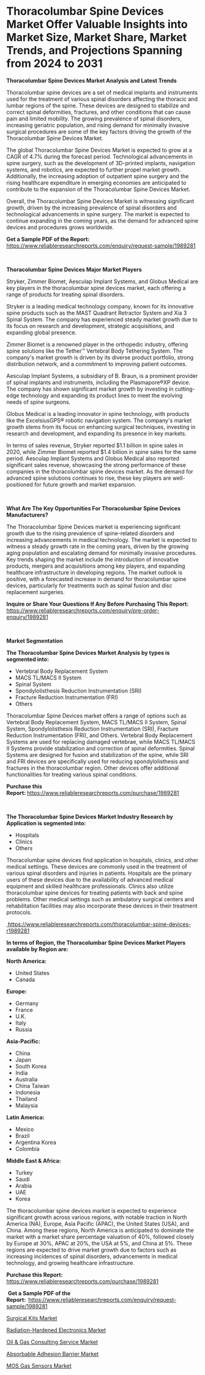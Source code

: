 <p><h1>Thoracolumbar Spine Devices Market Offer Valuable Insights into Market Size, Market Share, Market Trends, and Projections Spanning from 2024 to 2031</h1></p><p><strong>Thoracolumbar Spine Devices Market Analysis and Latest Trends</strong></p>
<p><p>Thoracolumbar spine devices are a set of medical implants and instruments used for the treatment of various spinal disorders affecting the thoracic and lumbar regions of the spine. These devices are designed to stabilize and correct spinal deformities, fractures, and other conditions that can cause pain and limited mobility. The growing prevalence of spinal disorders, increasing geriatric population, and rising demand for minimally invasive surgical procedures are some of the key factors driving the growth of the Thoracolumbar Spine Devices Market.</p><p>The global Thoracolumbar Spine Devices Market is expected to grow at a CAGR of 4.7% during the forecast period. Technological advancements in spine surgery, such as the development of 3D-printed implants, navigation systems, and robotics, are expected to further propel market growth. Additionally, the increasing adoption of outpatient spine surgery and the rising healthcare expenditure in emerging economies are anticipated to contribute to the expansion of the Thoracolumbar Spine Devices Market.</p><p>Overall, the Thoracolumbar Spine Devices Market is witnessing significant growth, driven by the increasing prevalence of spinal disorders and technological advancements in spine surgery. The market is expected to continue expanding in the coming years, as the demand for advanced spine devices and procedures grows worldwide.</p></p>
<p><strong>Get a Sample PDF of the Report:&nbsp;</strong> <a href="https://www.reliableresearchreports.com/enquiry/request-sample/1989281">https://www.reliableresearchreports.com/enquiry/request-sample/1989281</a></p>
<p>&nbsp;</p>
<p><strong>Thoracolumbar Spine Devices Major Market Players</strong></p>
<p><p>Stryker, Zimmer Biomet, Aesculap Implant Systems, and Globus Medical are key players in the thoracolumbar spine devices market, each offering a range of products for treating spinal disorders.</p><p>Stryker is a leading medical technology company, known for its innovative spine products such as the MAST Quadrant Retractor System and Xia 3 Spinal System. The company has experienced steady market growth due to its focus on research and development, strategic acquisitions, and expanding global presence.</p><p>Zimmer Biomet is a renowned player in the orthopedic industry, offering spine solutions like the Tether™ Vertebral Body Tethering System. The company's market growth is driven by its diverse product portfolio, strong distribution network, and a commitment to improving patient outcomes.</p><p>Aesculap Implant Systems, a subsidiary of B. Braun, is a prominent provider of spinal implants and instruments, including the Plasmapore®XP device. The company has shown significant market growth by investing in cutting-edge technology and expanding its product lines to meet the evolving needs of spine surgeons.</p><p>Globus Medical is a leading innovator in spine technology, with products like the ExcelsiusGPS® robotic navigation system. The company's market growth stems from its focus on enhancing surgical techniques, investing in research and development, and expanding its presence in key markets.</p><p>In terms of sales revenue, Stryker reported $1.1 billion in spine sales in 2020, while Zimmer Biomet reported $1.4 billion in spine sales for the same period. Aesculap Implant Systems and Globus Medical also reported significant sales revenue, showcasing the strong performance of these companies in the thoracolumbar spine devices market. As the demand for advanced spine solutions continues to rise, these key players are well-positioned for future growth and market expansion.</p></p>
<p>&nbsp;</p>
<p><strong>What Are The Key Opportunities For Thoracolumbar Spine Devices Manufacturers?</strong></p>
<p><p>The Thoracolumbar Spine Devices market is experiencing significant growth due to the rising prevalence of spine-related disorders and increasing advancements in medical technology. The market is expected to witness a steady growth rate in the coming years, driven by the growing aging population and escalating demand for minimally invasive procedures. Key trends shaping the market include the introduction of innovative products, mergers and acquisitions among key players, and expanding healthcare infrastructure in developing regions. The market outlook is positive, with a forecasted increase in demand for thoracolumbar spine devices, particularly for treatments such as spinal fusion and disc replacement surgeries.</p></p>
<p><strong>Inquire or Share Your Questions If Any Before Purchasing This Report:</strong> <a href="https://www.reliableresearchreports.com/enquiry/pre-order-enquiry/1989281">https://www.reliableresearchreports.com/enquiry/pre-order-enquiry/1989281</a></p>
<p>&nbsp;</p>
<p><strong>Market Segmentation</strong></p>
<p><strong>The Thoracolumbar Spine Devices Market Analysis by types is segmented into:</strong></p>
<p><ul><li>Vertebral Body Replacement System</li><li>MACS TL/MACS II System</li><li>Spinal System</li><li>Spondylolisthesis Reduction Instrumentation (SRI)</li><li>Fracture Reduction Instrumentation (FRI)</li><li>Others</li></ul></p>
<p><p>Thoracolumbar Spine Devices market offers a range of options such as Vertebral Body Replacement System, MACS TL/MACS II System, Spinal System, Spondylolisthesis Reduction Instrumentation (SRI), Fracture Reduction Instrumentation (FRI), and Others. Vertebral Body Replacement Systems are used for replacing damaged vertebrae, while MACS TL/MACS II Systems provide stabilization and correction of spinal deformities. Spinal Systems are designed for fusion and stabilization of the spine, while SRI and FRI devices are specifically used for reducing spondylolisthesis and fractures in the thoracolumbar region. Other devices offer additional functionalities for treating various spinal conditions.</p></p>
<p><strong>Purchase this Report:&nbsp;</strong><a href="https://www.reliableresearchreports.com/purchase/1989281">https://www.reliableresearchreports.com/purchase/1989281</a></p>
<p>&nbsp;</p>
<p><strong>The Thoracolumbar Spine Devices Market Industry Research by Application is segmented into:</strong></p>
<p><ul><li>Hospitals</li><li>Clinics</li><li>Others</li></ul></p>
<p><p>Thoracolumbar spine devices find application in hospitals, clinics, and other medical settings. These devices are commonly used in the treatment of various spinal disorders and injuries in patients. Hospitals are the primary users of these devices due to the availability of advanced medical equipment and skilled healthcare professionals. Clinics also utilize thoracolumbar spine devices for treating patients with back and spine problems. Other medical settings such as ambulatory surgical centers and rehabilitation facilities may also incorporate these devices in their treatment protocols.</p></p>
<p><a href="https://www.reliableresearchreports.com/thoracolumbar-spine-devices-r1989281">&nbsp;https://www.reliableresearchreports.com/thoracolumbar-spine-devices-r1989281</a></p>
<p><strong>In terms of Region, the Thoracolumbar Spine Devices Market Players available by Region are:</strong></p>
<p>
    <p> <strong> North America: </strong>
        <ul>
            <li>United States</li>
            <li>Canada</li>
        </ul>
        </p> 
    <p> <strong> Europe: </strong>
        <ul>
            <li>Germany</li>
            <li>France</li>
            <li>U.K.</li>
            <li>Italy</li>
            <li>Russia</li>
        </ul>
        </p> 
    <p> <strong> Asia-Pacific: </strong>
        <ul>
            <li>China</li>
            <li>Japan</li>
            <li>South Korea</li>
            <li>India</li>
            <li>Australia</li>
            <li>China Taiwan</li>
            <li>Indonesia</li>
            <li>Thailand</li>
            <li>Malaysia</li>
        </ul>
        </p> 
    <p> <strong> Latin America: </strong>
        <ul>
            <li>Mexico</li>
            <li>Brazil</li>
            <li>Argentina Korea</li>
            <li>Colombia</li>
        </ul>
        </p> 
    <p> <strong> Middle East & Africa: </strong>
        <ul>
            <li>Turkey</li>
            <li>Saudi</li>
            <li>Arabia</li>
            <li>UAE</li>
            <li>Korea</li>
        </ul>
    </p>
    </p>
<p><p>The thoracolumbar spine devices market is expected to experience significant growth across various regions, with notable traction in North America (NA), Europe, Asia Pacific (APAC), the United States (USA), and China. Among these regions, North America is anticipated to dominate the market with a market share percentage valuation of 40%, followed closely by Europe at 30%, APAC at 20%, the USA at 5%, and China at 5%. These regions are expected to drive market growth due to factors such as increasing incidences of spinal disorders, advancements in medical technology, and growing healthcare infrastructure.</p></p>
<p><strong>Purchase this Report: </strong><a href="https://www.reliableresearchreports.com/purchase/1989281">https://www.reliableresearchreports.com/purchase/1989281</a></p>
<p>&nbsp;<strong>Get a Sample PDF of the Report:&nbsp;&nbsp;</strong><a href="https://www.reliableresearchreports.com/enquiry/request-sample/1989281">https://www.reliableresearchreports.com/enquiry/request-sample/1989281</a></p>
<p><strong></strong></p>
<p><p><a href="https://github.com/graysonwolfe1913/Market-Research-Report-List-1/blob/main/surgical-kits-market.md">Surgical Kits Market</a></p><p><a href="https://medium.com/@v8581137/global-radiation-hardened-electronics-market-sector-types-applications-market-player-strategies-bf8dd83c2a9e">Radiation-Hardened Electronics Market</a></p><p><a href="https://issuu.com/reportprime-2/docs/oil-gas-consulting-service-market-size-2030.pptx">Oil & Gas Consulting Service Market</a></p><p><a href="https://github.com/lnamivez37/Market-Research-Report-List-1/blob/main/absorbable-adhesion-barrier-market.md">Absorbable Adhesion Barrier Market</a></p><p><a href="https://medium.com/@bernadette.hunter4468/mos-gas-sensors-market-trends-a-detailed-study-of-its-market-segmentation-and-analyzing-the-83b73b666f25">MOS Gas Sensors Market</a></p></p>